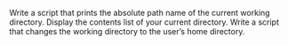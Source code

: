 Write a script that prints the absolute path name of the current working directory.
Display the contents list of your current directory.
Write a script that changes the working directory to the user’s home directory.
